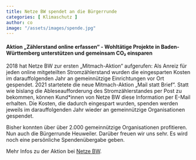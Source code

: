 ```yaml
---
title: Netze BW spendet an die Bürgerrunde
categories: [ Klimaschutz ]
author: co
image: "/assets/images/spende.jpg"
---
```

#### Aktion „Zählerstand online erfassen“ - Wohltätige Projekte in Baden-Württemberg unterstützen und gemeinsam CO₂ einsparen

2018 hat Netze BW zur ersten „Mitmach-Aktion“ aufgerufen: Als Anreiz für jeden online mitgeteilten Stromzählerstand wurden die eingesparten Kosten im darauffolgenden Jahr an gemeinnützige Einrichtungen vor Ort gespendet. 2021 startetete die neue Mitmach-Aktion „Mail statt Brief“. Statt wie bislang die Ableseaufforderung des Stromzählerstandes per Post zu bekommen, können Kund*innen von Netze BW diese Information per E-Mail erhalten. Die Kosten, die dadurch eingespart wurden, spenden werden jeweils im darauffolgenden Jahr wieder an gemeinnützige Organisationen gespendet.

Bisher konnten über über 2.000 gemeinnützige Organisationen profitieren. Nun auch die Bürgerrunde Heuweiler. Darüber freuen wir uns sehr. Es wird noch eine persönliche Spendenübergabe geben.

Mehr Infos zu der Aktion bei [Netze BW](https://www.netze-bw.de/unternehmen/spenden-online-zse).
